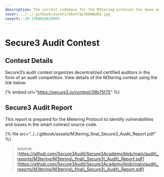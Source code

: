 ```yaml
---
description: The current codebase for the M3tering protocol has been audited by Secure3,
cover: ../../.gitbook/assets/GAxnTqLXUAAWaRq.jpg
coverY: -39.1768826619965
---
```


# Secure3 Audit Contest

## Contest Details

Secure3’s audit contest organizes decentralized certified auditors in the form of an audit competition. View details of the M3tering contest using the link below.

{% embed url="https://secure3.io/contest/39b75f75" %}

## Secure3 Audit Report

This report is prepared for the Metering Protocol to identify vulnerabilities and issues in the smart contract source code.&#x20;

{% file src="../../.gitbook/assets/M3tering_final_Secure3_Audit_Report.pdf" %}

> source: [https://github.com/Secure3Audit/Secure3Academy/blob/main/audit\_reports/M3tering/M3tering\_final\_Secure3\_Audit\_Report.pdf](https://github.com/Secure3Audit/Secure3Academy/blob/main/audit\_reports/M3tering/M3tering\_final\_Secure3\_Audit\_Report.pdf)
